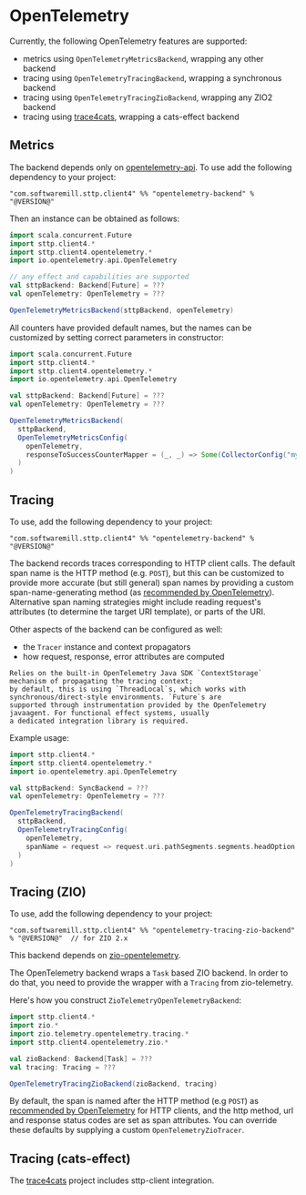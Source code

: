 # OpenTelemetry

Currently, the following OpenTelemetry features are supported:

- metrics using `OpenTelemetryMetricsBackend`, wrapping any other backend
- tracing using `OpenTelemetryTracingBackend`, wrapping a synchronous backend
- tracing using `OpenTelemetryTracingZioBackend`, wrapping any ZIO2 backend
- tracing using [trace4cats](https://github.com/trace4cats/trace4cats), wrapping a cats-effect backend

## Metrics

The backend depends only on [opentelemetry-api](https://github.com/open-telemetry/opentelemetry-java). To use add the
following dependency to your project:

```
"com.softwaremill.sttp.client4" %% "opentelemetry-backend" % "@VERSION@"
```

Then an instance can be obtained as follows:

```scala mdoc:compile-only
import scala.concurrent.Future
import sttp.client4.*
import sttp.client4.opentelemetry.*
import io.opentelemetry.api.OpenTelemetry

// any effect and capabilities are supported
val sttpBackend: Backend[Future] = ???
val openTelemetry: OpenTelemetry = ???

OpenTelemetryMetricsBackend(sttpBackend, openTelemetry)
```

All counters have provided default names, but the names can be customized by setting correct parameters in constructor:

```scala mdoc:compile-only
import scala.concurrent.Future
import sttp.client4.*
import sttp.client4.opentelemetry.*
import io.opentelemetry.api.OpenTelemetry

val sttpBackend: Backend[Future] = ???
val openTelemetry: OpenTelemetry = ???

OpenTelemetryMetricsBackend(
  sttpBackend,
  OpenTelemetryMetricsConfig(
    openTelemetry,
    responseToSuccessCounterMapper = (_, _) => Some(CollectorConfig("my_custom_counter_name"))
  )
)
```

## Tracing 

To use, add the following dependency to your project:

```
"com.softwaremill.sttp.client4" %% "opentelemetry-backend" % "@VERSION@"
```

The backend records traces corresponding to HTTP client calls. The default span name is the HTTP method (e.g. `POST`),
but this can be customized to provide more accurate (but still general) span names by providing a custom 
span-name-generating method (as [recommended by OpenTelemetry](https://opentelemetry.io/docs/specs/semconv/http/http-spans/#name)).
Alternative span naming strategies might include reading request's attributes (to determine the target URI template), 
or parts of the URI.

Other aspects of the backend can be configured as well:

* the `Tracer` instance and context propagators
* how request, response, error attributes are computed

```{note}
Relies on the built-in OpenTelemetry Java SDK `ContextStorage` mechanism of propagating the tracing context;
by default, this is using `ThreadLocal`s, which works with synchronous/direct-style environments. `Future`s are 
supported through instrumentation provided by the OpenTelemetry javaagent. For functional effect systems, usually 
a dedicated integration library is required.
```

Example usage:

```scala mdoc:compile-only
import sttp.client4.*
import sttp.client4.opentelemetry.*
import io.opentelemetry.api.OpenTelemetry

val sttpBackend: SyncBackend = ???
val openTelemetry: OpenTelemetry = ???

OpenTelemetryTracingBackend(
  sttpBackend,
  OpenTelemetryTracingConfig(
    openTelemetry,
    spanName = request => request.uri.pathSegments.segments.headOption.map(_.v).getOrElse("root")
  )
)
```

## Tracing (ZIO)

To use, add the following dependency to your project:

```
"com.softwaremill.sttp.client4" %% "opentelemetry-tracing-zio-backend" % "@VERSION@"  // for ZIO 2.x
```

This backend depends on [zio-opentelemetry](https://github.com/zio/zio-telemetry).

The OpenTelemetry backend wraps a `Task` based ZIO backend.
In order to do that, you need to provide the wrapper with a `Tracing` from zio-telemetry.

Here's how you construct `ZioTelemetryOpenTelemetryBackend`:

```scala mdoc:compile-only
import sttp.client4.*
import zio.*
import zio.telemetry.opentelemetry.tracing.*
import sttp.client4.opentelemetry.zio.*

val zioBackend: Backend[Task] = ???
val tracing: Tracing = ???

OpenTelemetryTracingZioBackend(zioBackend, tracing)
```

By default, the span is named after the HTTP method (e.g `POST`) as [recommended by OpenTelemetry](https://opentelemetry.io/docs/specs/semconv/http/http-metrics/#http-client) for HTTP clients, and the http method, url and response status codes are set as span attributes.
You can override these defaults by supplying a custom `OpenTelemetryZioTracer`.

## Tracing (cats-effect)

The [trace4cats](https://github.com/trace4cats/trace4cats) project includes sttp-client integration.
